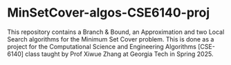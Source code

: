 # MinSetCover-algos-CSE6140-proj
This repository contains a Branch &amp; Bound, an Approximation and two Local Search algorithms for the Minimum Set Cover problem. This is done as a project for the Computational Science and Engineering Algorithms [CSE-6140] class taught by Prof Xiwue Zhang at Georgia Tech in Spring 2025.
